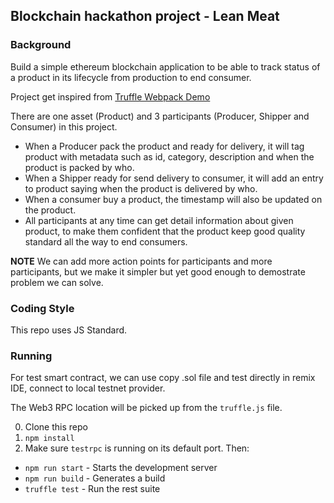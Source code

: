 ## Blockchain hackathon project - Lean Meat

### Background
Build a simple ethereum blockchain application to be able to track status of a product in its lifecycle from production to end consumer.

Project get inspired from [Truffle Webpack Demo](https://github.com/ConsenSys/truffle-webpack-demo)

There are one asset (Product) and 3 participants (Producer, Shipper and Consumer) in this project.

* When a Producer pack the product and ready for delivery, it will tag product with metadata such as id, category, description and when the product is packed by who. 
* When a Shipper ready for send delivery to consumer, it will add an entry to product saying when the product is delivered by who.
* When a consumer buy a product, the timestamp will also be updated on the product.
* All participants at any time can get detail information about given product, to make them confident that the product keep good quality standard all the way to end consumers.

**NOTE** We can add more action points for participants and more participants, but we make it simpler but yet good enough to demostrate problem we can solve.


### Coding Style

This repo uses JS Standard.

### Running

For test smart contract, we can use copy .sol file and test directly in remix IDE, connect to local testnet provider.

The Web3 RPC location will be picked up from the `truffle.js` file.

0. Clone this repo
0. `npm install`
0. Make sure `testrpc` is running on its default port. Then:
  - `npm run start` - Starts the development server
  - `npm run build` - Generates a build
  - `truffle test` - Run the rest suite
